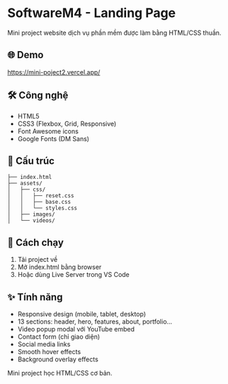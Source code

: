 # SoftwareM4 - Landing Page
Mini project website dịch vụ phần mềm được làm bằng HTML/CSS thuần.

## 🌐 Demo
https://mini-poject2.vercel.app/

## 🛠️ Công nghệ
- HTML5
- CSS3 (Flexbox, Grid, Responsive)
- Font Awesome icons
- Google Fonts (DM Sans)

## 📁 Cấu trúc
```
├── index.html
├── assets/
│   ├── css/
│   │   ├── reset.css
│   │   ├── base.css
│   │   └── styles.css
│   ├── images/
│   └── videos/
```

## 🚀 Cách chạy
1. Tải project về
2. Mở index.html bằng browser
3. Hoặc dùng Live Server trong VS Code

## ✨ Tính năng
- Responsive design (mobile, tablet, desktop)
- 13 sections: header, hero, features, about, portfolio...
- Video popup modal với YouTube embed
- Contact form (chỉ giao diện)
- Social media links
- Smooth hover effects
- Background overlay effects

Mini project học HTML/CSS cơ bản.
